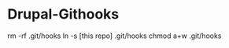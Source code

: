 Drupal-Githooks
===============
rm -rf .git/hooks
ln -s [this repo] .git/hooks
chmod a+w .git/hooks
